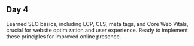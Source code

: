 ## Day 4
Learned SEO basics, including LCP, CLS, meta tags, and Core Web Vitals, crucial for website optimization and user experience. Ready to implement these principles for improved online presence.